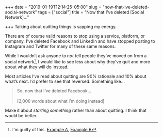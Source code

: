 +++
date = "2019-01-19T12:14:25-05:00"
slug = "now-that-ive-deleted-social-network"
tags = ["social"]
title = "Now that I've deleted [Social Network]..."

+++
Talking about quitting things is sapping my energy.

There are of course valid reasons to stop using a service, platform,
or company. I’ve deleted Facebook and LinkedIn and have
stopped posting to Instagram and Twitter for many of these same reasons.

While I wouldn’t ask anyone to _not_ tell people they’ve moved on from
a social network[^guilty], I would like to see less about why they’ve
quit and more about what they will do instead.

Most articles I’ve read about quitting are 90% rationale and 10% about
what’s next. I’d prefer to see that reversed. Something like...

> So, now that I’ve deleted Facebook...  
>   
> [2,000 words about what I’m doing instead]

Make it about _starting something_ rather than about quitting. I think that would be better.


[^guilty]: I'm guilty of this. [Example A](https://www.baty.net/2018/there-goes-facebook/), [Example B](https://www.baty.net/2018/linked-out)
